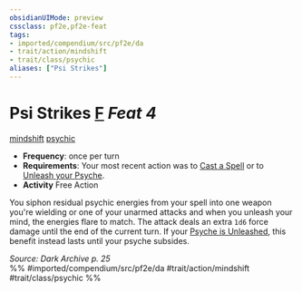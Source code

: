 ```yaml
---
obsidianUIMode: preview
cssclass: pf2e,pf2e-feat
tags:
- imported/compendium/src/pf2e/da
- trait/action/mindshift
- trait/class/psychic
aliases: ["Psi Strikes"]
---
```

# Psi Strikes  [F](chapter-9-playing-the-game.md#Actions "Free Action") *Feat 4*  
[mindshift](mindshift-da.md)  [psychic](rules/traits/psychic-da.md)  

- **Frequency**: once per turn
- **Requirements**: Your most recent action was to [Cast a Spell](cast-a-spell.md) or to [Unleash your Psyche](unleash-psyche-da.md).
- **Activity** Free Action

You siphon residual psychic energies from your spell into one weapon you're wielding or one of your unarmed attacks and when you unleash your mind, the energies flare to match. The attack deals an extra `1d6` force damage until the end of the current turn. If your [Psyche is Unleashed](unleash-psyche-da.md), this benefit instead lasts until your psyche subsides.

*Source: Dark Archive p. 25*  
%% #imported/compendium/src/pf2e/da #trait/action/mindshift #trait/class/psychic %%